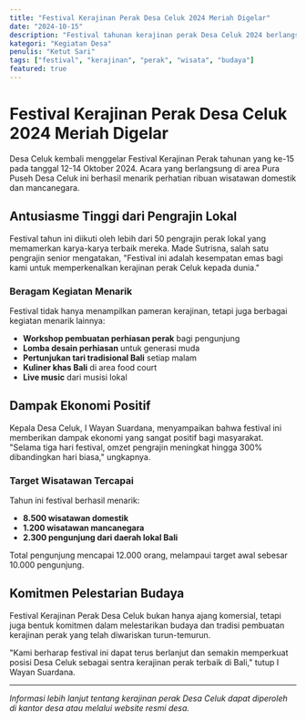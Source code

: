 ```yaml
---
title: "Festival Kerajinan Perak Desa Celuk 2024 Meriah Digelar"
date: "2024-10-15"
description: "Festival tahunan kerajinan perak Desa Celuk 2024 berlangsung meriah dengan partisipasi lebih dari 50 pengrajin lokal dan ribuan wisatawan."
kategori: "Kegiatan Desa"
penulis: "Ketut Sari"
tags: ["festival", "kerajinan", "perak", "wisata", "budaya"]
featured: true
---
```


# Festival Kerajinan Perak Desa Celuk 2024 Meriah Digelar

Desa Celuk kembali menggelar Festival Kerajinan Perak tahunan yang ke-15 pada tanggal 12-14 Oktober 2024. Acara yang berlangsung di area Pura Puseh Desa Celuk ini berhasil menarik perhatian ribuan wisatawan domestik dan mancanegara.

## Antusiasme Tinggi dari Pengrajin Lokal

Festival tahun ini diikuti oleh lebih dari 50 pengrajin perak lokal yang memamerkan karya-karya terbaik mereka. Made Sutrisna, salah satu pengrajin senior mengatakan, "Festival ini adalah kesempatan emas bagi kami untuk memperkenalkan kerajinan perak Celuk kepada dunia."

### Beragam Kegiatan Menarik

Festival tidak hanya menampilkan pameran kerajinan, tetapi juga berbagai kegiatan menarik lainnya:

- **Workshop pembuatan perhiasan perak** bagi pengunjung
- **Lomba desain perhiasan** untuk generasi muda
- **Pertunjukan tari tradisional Bali** setiap malam
- **Kuliner khas Bali** di area food court
- **Live music** dari musisi lokal

## Dampak Ekonomi Positif

Kepala Desa Celuk, I Wayan Suardana, menyampaikan bahwa festival ini memberikan dampak ekonomi yang sangat positif bagi masyarakat. "Selama tiga hari festival, omzet pengrajin meningkat hingga 300% dibandingkan hari biasa," ungkapnya.

### Target Wisatawan Tercapai

Tahun ini festival berhasil menarik:
- **8.500 wisatawan domestik**
- **1.200 wisatawan mancanegara**
- **2.300 pengunjung dari daerah lokal Bali**

Total pengunjung mencapai 12.000 orang, melampaui target awal sebesar 10.000 pengunjung.

## Komitmen Pelestarian Budaya

Festival Kerajinan Perak Desa Celuk bukan hanya ajang komersial, tetapi juga bentuk komitmen dalam melestarikan budaya dan tradisi pembuatan kerajinan perak yang telah diwariskan turun-temurun.

"Kami berharap festival ini dapat terus berlanjut dan semakin memperkuat posisi Desa Celuk sebagai sentra kerajinan perak terbaik di Bali," tutup I Wayan Suardana.

---

*Informasi lebih lanjut tentang kerajinan perak Desa Celuk dapat diperoleh di kantor desa atau melalui website resmi desa.*